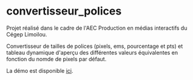 # convertisseur_polices

Projet réalisé dans le cadre de l'AEC Production en médias interactifs du Cégep Limoilou.

Convertisseur de tailles de polices (pixels, ems, pourcentage et pts) et tableau dynamique d'aperçu des différentes valeurs équivalentes en fonction du nomde de pixels par défaut.

La démo est disponible [ici](https://fredelb.github.io/convertisseur_polices/).